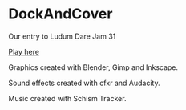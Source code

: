 DockAndCover
============

Our entry to Ludum Dare Jam 31

[Play here](http://dockandcover.limenius.com/)

Graphics created with Blender, Gimp and Inkscape.

Sound effects created with cfxr and Audacity.

Music created with Schism Tracker.
